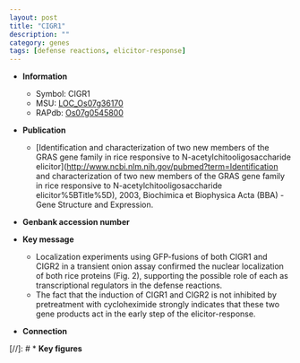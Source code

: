```yaml
---
layout: post
title: "CIGR1"
description: ""
category: genes
tags: [defense reactions, elicitor-response]
---
```


* **Information**  
    + Symbol: CIGR1  
    + MSU: [LOC_Os07g36170](http://rice.uga.edu/cgi-bin/ORF_infopage.cgi?orf=LOC_Os07g36170)  
    + RAPdb: [Os07g0545800](https://rapdb.dna.affrc.go.jp/locus/?name=Os07g0545800)  

* **Publication**  
    + [Identification and characterization of two new members of the GRAS gene family in rice responsive to N-acetylchitooligosaccharide elicitor](http://www.ncbi.nlm.nih.gov/pubmed?term=Identification and characterization of two new members of the GRAS gene family in rice responsive to N-acetylchitooligosaccharide elicitor%5BTitle%5D), 2003, Biochimica et Biophysica Acta (BBA) - Gene Structure and Expression.

* **Genbank accession number**  

* **Key message**  
    + Localization experiments using GFP-fusions of both CIGR1 and CIGR2 in a transient onion assay confirmed the nuclear localization of both rice proteins (Fig. 2), supporting the possible role of each as transcriptional regulators in the defense reactions.
    + The fact that the induction of CIGR1 and CIGR2 is not inhibited by pretreatment with cycloheximide strongly indicates that these two gene products act in the early step of the elicitor-response.

* **Connection**  

[//]: # * **Key figures**  


